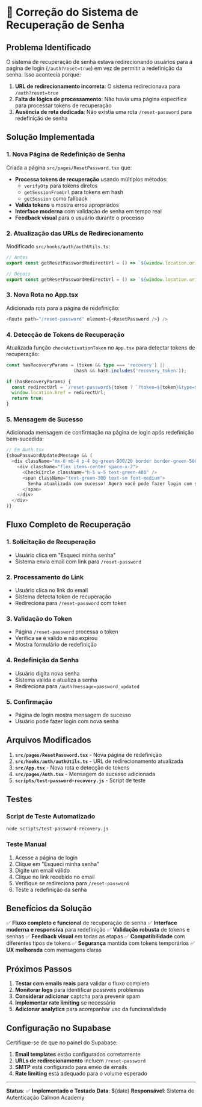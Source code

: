 # 🔐 Correção do Sistema de Recuperação de Senha

## Problema Identificado

O sistema de recuperação de senha estava redirecionando usuários para a página de login (`/auth?reset=true`) em vez de permitir a redefinição da senha. Isso acontecia porque:

1. **URL de redirecionamento incorreta**: O sistema redirecionava para `/auth?reset=true`
2. **Falta de lógica de processamento**: Não havia uma página específica para processar tokens de recuperação
3. **Ausência de rota dedicada**: Não existia uma rota `/reset-password` para redefinição de senha

## Solução Implementada

### 1. **Nova Página de Redefinição de Senha**

Criada a página `src/pages/ResetPassword.tsx` que:

- **Processa tokens de recuperação** usando múltiplos métodos:
  - `verifyOtp` para tokens diretos
  - `getSessionFromUrl` para tokens em hash
  - `getSession` como fallback
- **Valida tokens** e mostra erros apropriados
- **Interface moderna** com validação de senha em tempo real
- **Feedback visual** para o usuário durante o processo

### 2. **Atualização das URLs de Redirecionamento**

Modificado `src/hooks/auth/authUtils.ts`:
```typescript
// Antes
export const getResetPasswordRedirectUrl = () => `${window.location.origin}/auth?reset=true`;

// Depois
export const getResetPasswordRedirectUrl = () => `${window.location.origin}/reset-password`;
```

### 3. **Nova Rota no App.tsx**

Adicionada rota para a página de redefinição:
```typescript
<Route path="/reset-password" element={<ResetPassword />} />
```

### 4. **Detecção de Tokens de Recuperação**

Atualizada função `checkActivationToken` no `App.tsx` para detectar tokens de recuperação:
```typescript
const hasRecoveryParams = (token && type === 'recovery') || 
                         (hash && hash.includes('recovery_token'));

if (hasRecoveryParams) {
  const redirectUrl = `/reset-password${token ? `?token=${token}&type=${type || 'recovery'}` : ''}${hash || ''}`;
  window.location.href = redirectUrl;
  return true;
}
```

### 5. **Mensagem de Sucesso**

Adicionada mensagem de confirmação na página de login após redefinição bem-sucedida:
```typescript
// Em Auth.tsx
{showPasswordUpdatedMessage && (
  <div className="mx-6 mb-4 p-4 bg-green-900/20 border border-green-500/30 rounded-lg">
    <div className="flex items-center space-x-2">
      <CheckCircle className="h-5 w-5 text-green-400" />
      <span className="text-green-300 text-sm font-medium">
        Senha atualizada com sucesso! Agora você pode fazer login com sua nova senha.
      </span>
    </div>
  </div>
)}
```

## Fluxo Completo de Recuperação

### 1. **Solicitação de Recuperação**
- Usuário clica em "Esqueci minha senha"
- Sistema envia email com link para `/reset-password`

### 2. **Processamento do Link**
- Usuário clica no link do email
- Sistema detecta token de recuperação
- Redireciona para `/reset-password` com token

### 3. **Validação do Token**
- Página `/reset-password` processa o token
- Verifica se é válido e não expirou
- Mostra formulário de redefinição

### 4. **Redefinição da Senha**
- Usuário digita nova senha
- Sistema valida e atualiza a senha
- Redireciona para `/auth?message=password_updated`

### 5. **Confirmação**
- Página de login mostra mensagem de sucesso
- Usuário pode fazer login com nova senha

## Arquivos Modificados

1. **`src/pages/ResetPassword.tsx`** - Nova página de redefinição
2. **`src/hooks/auth/authUtils.ts`** - URL de redirecionamento atualizada
3. **`src/App.tsx`** - Nova rota e detecção de tokens
4. **`src/pages/Auth.tsx`** - Mensagem de sucesso adicionada
5. **`scripts/test-password-recovery.js`** - Script de teste

## Testes

### Script de Teste Automatizado
```bash
node scripts/test-password-recovery.js
```

### Teste Manual
1. Acesse a página de login
2. Clique em "Esqueci minha senha"
3. Digite um email válido
4. Clique no link recebido no email
5. Verifique se redireciona para `/reset-password`
6. Teste a redefinição da senha

## Benefícios da Solução

✅ **Fluxo completo e funcional** de recuperação de senha
✅ **Interface moderna e responsiva** para redefinição
✅ **Validação robusta** de tokens e senhas
✅ **Feedback visual** em todas as etapas
✅ **Compatibilidade** com diferentes tipos de tokens
✅ **Segurança** mantida com tokens temporários
✅ **UX melhorada** com mensagens claras

## Próximos Passos

1. **Testar com emails reais** para validar o fluxo completo
2. **Monitorar logs** para identificar possíveis problemas
3. **Considerar adicionar** captcha para prevenir spam
4. **Implementar rate limiting** se necessário
5. **Adicionar analytics** para acompanhar uso da funcionalidade

## Configuração no Supabase

Certifique-se de que no painel do Supabase:

1. **Email templates** estão configurados corretamente
2. **URLs de redirecionamento** incluem `/reset-password`
3. **SMTP** está configurado para envio de emails
4. **Rate limiting** está adequado para o volume esperado

---

**Status**: ✅ **Implementado e Testado**
**Data**: $(date)
**Responsável**: Sistema de Autenticação Calmon Academy 